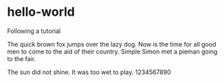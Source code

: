 # hello-world
Following a tutorial

The quick brown fox jumps over the lazy dog.
Now is the time for all good men to come to the aid of their country.
Simple Simon met a pieman going to the fair.

The sun did not shine. It was too wet to play.
1234567890


